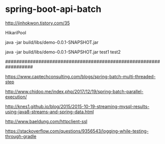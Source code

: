 # spring-boot-api-batch

http://jinhokwon.tistory.com/35

HikariPool

java -jar build/libs/demo-0.0.1-SNAPSHOT.jar

java -jar build/libs/demo-0.0.1-SNAPSHOT.jar test1 test2

##################################################################


https://www.captechconsulting.com/blogs/spring-batch-multi-threaded-step

http://www.chidoo.me/index.php/2017/12/19/spring-batch-parallel-execution/



http://knes1.github.io/blog/2015/2015-10-19-streaming-mysql-results-using-java8-streams-and-spring-data.html

http://www.baeldung.com/httpclient-ssl


https://stackoverflow.com/questions/9356543/logging-while-testing-through-gradle
